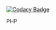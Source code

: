 
[![Codacy Badge](https://api.codacy.com/project/badge/Grade/06e3d172728b4192baf9c0e16d47e93a)](https://app.codacy.com/app/Phylantropy/PHP?utm_source=github.com&utm_medium=referral&utm_content=Phylantropy/PHP&utm_campaign=Badge_Grade_Dashboard)

PHP
